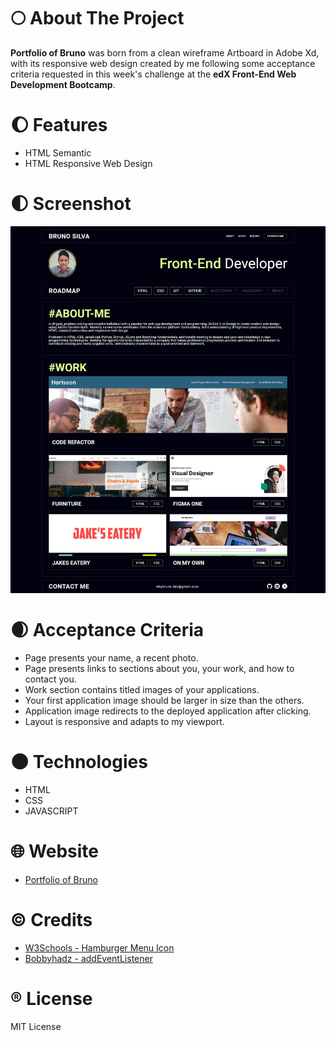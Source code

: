 # :full_moon: About The Project

**Portfolio of Bruno** was born from a clean wireframe Artboard in Adobe Xd, with its responsive web design created by me following some acceptance criteria requested in this week's challenge at the **edX Front-End Web Development Bootcamp**.

# :waxing_gibbous_moon: Features

- HTML Semantic
- HTML Responsive Web Design

# :first_quarter_moon: Screenshot

![screenshot of the portfolio of bruno](./assets/images/screenshot.png)

# :waxing_crescent_moon: Acceptance Criteria

- Page presents your name, a recent photo.
- Page presents links to sections about you, your work, and how to contact you.
- Work section contains titled images of your applications.
- Your first application image should be larger in size than the others.
- Application image redirects to the deployed application after clicking.
- Layout is responsive and adapts to my viewport.

# :new_moon: Technologies

- HTML
- CSS
- JAVASCRIPT

# :globe_with_meridians: Website

- [Portfolio of Bruno](https://whybruno.github.io/portfolio-of-bruno)

# :copyright: Credits

- [W3Schools - Hamburger Menu Icon](https://www.w3schools.com/howto/howto_css_menu_icon.asp)
- [Bobbyhadz - addEventListener](https://bobbyhadz.com/blog/javascript-addeventlistener-is-not-a-function)

# :registered: License

MIT License